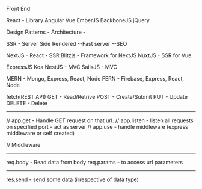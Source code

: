 Front End


React - Library
Angular
Vue
EmberJS
BackboneJS
jQuery


Design Patterns - 
Architecture - 

SSR - Server Side Rendered
--Fast server
--SEO


NextJS - React - SSR
Blitzjs - Framework for NextJS
NuxtJS - SSR for Vue


ExpressJS
Koa
NestJS - MVC
SailsJS - MVC



MERN - Mongo, Express, React, Node
FERN - Firebase, Express, React, Node




fetch(REST API)
GET - Read/Retrive
POST - Create/Submit
PUT - Update
DELETE - Delete




----------------------------------------


// app.get - Handle GET request on that url.
// app.listen - listen all requests on specified port - act as server
// app.use - handle middleware (express middleware or self created)

// Middleware


---------------------------------------

req.body - Read data from body
req.params - to access url parameters



----------------------------------------


res.send - send some data (irrespective of data type)
